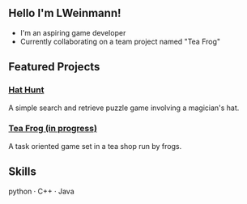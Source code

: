 ## Hello I'm LWeinmann!

- I'm an aspiring game developer
- Currently collaborating on a team project named "Tea Frog"

## Featured Projects

### [Hat Hunt](https://github.com/LWeinmann/Hat-Hunt)
A simple search and retrieve puzzle game involving a magician's hat.

### [Tea Frog (in progress)](https://github.com/Fire-Horse27/Tea-Frog)
A task oriented game set in a tea shop run by frogs.

## Skills
python · C++ · Java 

<!--
**LWeinmann/LWeinmann** is a ✨ _special_ ✨ repository because its `README.md` (this file) appears on your GitHub profile.

Here are some ideas to get you started:

- 🔭 I’m currently working on ...
- 🌱 I’m currently learning ...
- 👯 I’m looking to collaborate on ...
- 🤔 I’m looking for help with ...
- 💬 Ask me about ...
- 📫 How to reach me: ...
- 😄 Pronouns: ...
- ⚡ Fun fact: ...
-->
